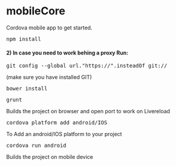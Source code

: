 # mobileCore
Cordova mobile app to get started.

<pre>npm install</pre>
<h4>2) In case you need to work behing a proxy Run:</h4>
<pre>git config --global url."https://".insteadOf git://</pre>
(make sure you have installed GIT)
<pre>bower install</pre>
<pre>grunt</pre>
Builds the project on browser and open port to work on Livereload
<pre>cordova platform add android/IOS</pre>
To Add an android/IOS platform to your project
<pre>cordova run android</pre>
Builds the project on mobile device
